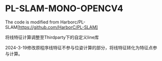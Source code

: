 # PL-SLAM-MONO-OPENCV4
The code is modified from Harborc/PL-SLAM[https://github.com/HarborC/PL-SLAM]

将线特征计算调整至Thirdparty下的自定义line库

2024-3-19修改原程序线特征不参与位姿计算的部分，将线特征转化为特征点参与计算。
